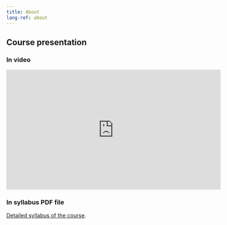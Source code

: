 ```yaml
---
title: About
lang-ref: about
---
```



## Course presentation

### In video 

<iframe width="560" height="315" src="https://www.youtube.com/embed/fu6yT9wpPZc?list=PLvii8t7-YebhvKN09vGfN8-956YDqFIrV" title="Introduction to AGI" frameborder="0" allow="accelerometer; autoplay; clipboard-write; encrypted-media; gyroscope; picture-in-picture" allowfullscreen></iframe>

[comment]: <> (<iframe width="956" height="538" src="https://www.youtube.com/embed/fu6yT9wpPZc" title="Introduction to AGI" frameborder="0" allow="accelerometer; autoplay; clipboard-write; encrypted-media; gyroscope; picture-in-picture; web-share" allowfullscreen></iframe>)

[comment]: <> (<iframe width="560" height="315" src="https://www.youtube-nocookie.com/embed/videoseries?list=PLLHTzKZzVU9f3kmEta5dlkMXgtD1LxHzT" title="YouTube video player" frameborder="0" allow="accelerometer; autoplay; clipboard-write; encrypted-media; gyroscope; picture-in-picture" allowfullscreen></iframe>)


### In syllabus PDF file

<tr><td><a href="../Syllabus3.pdf">Detailed syllabus of the course</a></td></tr>.
